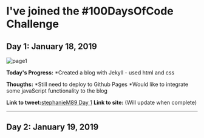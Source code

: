 # I've joined the #100DaysOfCode Challenge

<h2 align=”center”>
Day 1: January 18, 2019
</h2>

![page1](https://user-images.githubusercontent.com/31744964/51426154-5092d300-1bde-11e9-94d1-ce4145e4856a.JPG)

**Today's Progress:**
*Created a blog with Jekyll - used html and css

**Thougths:**
*Still need to deploy to Github Pages
*Would like to integrate some javaScript functionality to the blog

**Link to tweet:**[stephanieM89 Day 1](https://twitter.com/stephanie_code/status/1086380647260803074)
**Link to site:** (Will update when complete)

<hr>
<h2 align=”center”>
Day 2: January 19, 2019
</h2>
